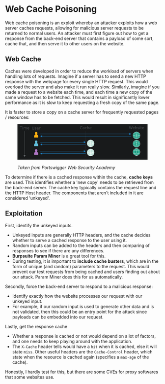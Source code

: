 # Web Cache Poisoning

Web cache poisoning is an exploit whereby an attacker exploits how a web server caches requests, allowing for malicious server requests to be returned to normal users. An attacker must first figure out how to get a response from the back-end server that contains a payload of some sort, cache that, and then serve it to other users on the website.&#x20;

## Web Cache

Caches were developed in order to reduce the workload of servers when handling lots of requests. Imagine if a server has to send a new HTTP response with the webpage for every single HTTP request. This would overload the server and also make it run really slow. Similarly, imagine if you made a request to a website each time, and each time a new copy of the same window has to be fetched. This would result in significantly lower performance as it is slow to keep requesting a fresh copy of the same page.

It is faster to store a copy on a cache server for frequently requested pages / resources:

<figure><img src="../.gitbook/assets/image (341).png" alt=""><figcaption><p><em>Taken from Portswigger Web Security Academy</em></p></figcaption></figure>

To determine if there is a cached response within the cache, **cache keys** are used. This identifies whether a 'new copy' needs to be retrieved from the back-end server. The cache key typically contains the request line and the HTTP Host header. The components that aren't included in it are considered 'unkeyed'.

## Exploitation

First, identify the unkeyed inputs.
  * Unkeyed inputs are generally HTTP headers, and the cache decides whether to serve a cached response to the user using it.
  * Random inputs can be added to the headers and then comparing of responses to see if there are any differences.
  * **Burpsuite Param Miner** is a great tool for this.
  * During testing, it is important to **include cache busters**, which are in the form of unique (and random) parameters to the request. This would prevent our test requests from being cached and users finding out about our attack. Param Miner does this for us automatically.

Secondly, force the back-end server to respond to a malicious response:
  * Identify exactly how the website processes our request with our unkeyed input.
  * For example, if our random input is used to generate other data and is not validated, then this could be an entry point for the attack since payloads can be embedded into our request.

Lastly, get the response cache
  * Whether a response is cached or not would depend on a lot of factors, and one needs to  keep playing around with the application.
  * The `X-Cache` header tells would have a `hit` when it is cached, else it will state `miss`. Other useful headers are the `Cache-Control` header, which state when the resource is cached again (specifies a `max-age` of the cache).

Honestly, I hardly test for this, but there are some CVEs for proxy softwares that some websites use.